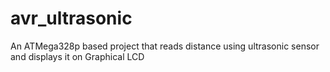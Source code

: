 # avr_ultrasonic
An ATMega328p based project that reads distance using ultrasonic sensor and displays it on Graphical LCD
